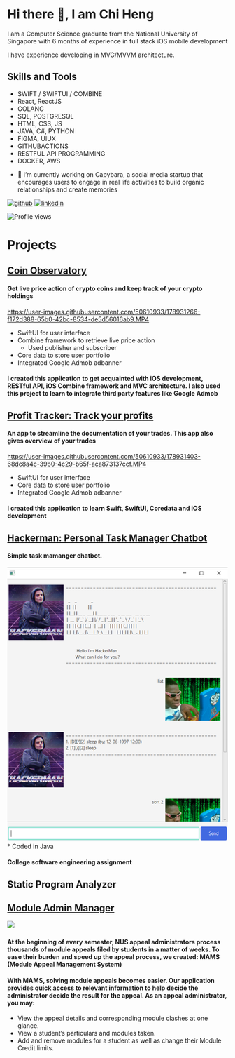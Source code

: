# Hi there 👋, I am Chi Heng
I am a Computer Science graduate from the National University of Singapore with 6 months of experience in full stack iOS mobile development

I have experience developing in MVC/MVVM architecture.

## Skills and Tools
* SWIFT / SWIFTUI / COMBINE
* React, ReactJS
* GOLANG 
* SQL, POSTGRESQL
* HTML, CSS, JS
* JAVA, C#, PYTHON
* FIGMA, UIUX
* GITHUBACTIONS
* RESTFUL API PROGRAMMING
* DOCKER, AWS

- 🔭 I’m currently working on Capybara, a social media startup that encourages users to engage in real life activities to build organic relationships and create memories 


[<img src='https://cdn.jsdelivr.net/npm/simple-icons@3.0.1/icons/github.svg' alt='github' height='40'>](https://github.com/AaronLuk)  [<img src='https://cdn.jsdelivr.net/npm/simple-icons@3.0.1/icons/linkedin.svg' alt='linkedin' height='40'>](https://www.linkedin.com/in/luk-chi-heng-326544227/)  

![Profile views](https://gpvc.arturio.dev/AaronLuk)  


# Projects

## [Coin Observatory](https://apps.apple.com/tt/app/coin-observatory/id1603190325)

#### Get live price action of crypto coins and keep track of your crypto holdings

https://user-images.githubusercontent.com/50610933/178931266-f172d388-65b0-42bc-8534-de5d56016ab9.MP4

* SwiftUI for user interface
* Combine framework to retrieve live price action
  * Used publisher and subscriber 
* Core data to store user portfolio
* Integrated Google Admob adbanner

#### I created this application to get acquainted with iOS development, RESTful API, iOS Combine framework and MVC architecture.  I also used this project to learn to integrate third party features like Google Admob

## [Profit Tracker: Track your profits](https://apps.apple.com/sg/app/profit-tracker-track-profits/id1606201584)
#### An app to streamline the documentation of your trades.  This app also gives overview of your trades

https://user-images.githubusercontent.com/50610933/178931403-68dc8a4c-39b0-4c29-b65f-aca873137ccf.MP4

* SwiftUI for user interface
* Core data to store user portfolio
* Integrated Google Admob adbanner

#### I created this application to learn Swift, SwiftUI, Coredata and iOS development

## [Hackerman: Personal Task Manager Chatbot](https://github.com/AaronLuk/duke)
#### Simple task mamanger chatbot.
<img src="https://github.com/AaronLuk/duke/blob/master/src/main/resources/images/userGuide.png">
* Coded in Java

#### College software engineering assignment 

## Static Program Analyzer

## [Module Admin Manager](https://github.com/AaronLuk/MAMS)

<img src="https://github.com/AaronLuk/MAMS/blob/master/docs/images/Ui.png">



#### At the beginning of every semester, NUS appeal administrators process thousands of module appeals filed by students in a matter of weeks. To ease their burden and speed up the appeal process, we created: MAMS (Module Appeal Management System)

#### With MAMS, solving module appeals becomes easier. Our application provides quick access to relevant information to help decide the administrator decide the result for the appeal. As an appeal administrator, you may:

* View the appeal details and corresponding module clashes at one glance.
* View a student’s particulars and modules taken.
* Add and remove modules for a student as well as change their Module Credit limits.
